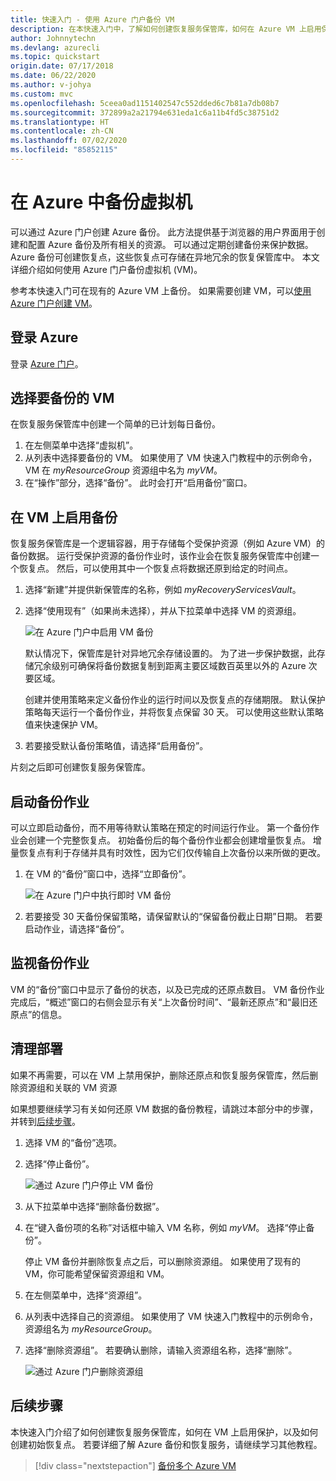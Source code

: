 ```yaml
---
title: 快速入门 - 使用 Azure 门户备份 VM
description: 在本快速入门中，了解如何创建恢复服务保管库，如何在 Azure VM 上启用保护，以及如何使用 Azure 门户备份 VM。
author: Johnnytechn
ms.devlang: azurecli
ms.topic: quickstart
origin.date: 07/17/2018
ms.date: 06/22/2020
ms.author: v-johya
ms.custom: mvc
ms.openlocfilehash: 5ceea0ad1151402547c552dded6c7b81a7db08b7
ms.sourcegitcommit: 372899a2a21794e631eda1c6a11b4fd5c38751d2
ms.translationtype: HT
ms.contentlocale: zh-CN
ms.lasthandoff: 07/02/2020
ms.locfileid: "85852115"
---
```

# <a name="back-up-a-virtual-machine-in-azure"></a>在 Azure 中备份虚拟机

可以通过 Azure 门户创建 Azure 备份。 此方法提供基于浏览器的用户界面用于创建和配置 Azure 备份及所有相关的资源。 可以通过定期创建备份来保护数据。 Azure 备份可创建恢复点，这些恢复点可存储在异地冗余的恢复保管库中。 本文详细介绍如何使用 Azure 门户备份虚拟机 (VM)。

参考本快速入门可在现有的 Azure VM 上备份。 如果需要创建 VM，可以[使用 Azure 门户创建 VM](../virtual-machines/windows/quick-create-portal.md)。

## <a name="sign-in-to-azure"></a>登录 Azure

登录 [Azure 门户](https://portal.azure.cn)。

## <a name="select-a-vm-to-back-up"></a>选择要备份的 VM

在恢复服务保管库中创建一个简单的已计划每日备份。

1. 在左侧菜单中选择“虚拟机”。
2. 从列表中选择要备份的 VM。 如果使用了 VM 快速入门教程中的示例命令，VM 在 *myResourceGroup* 资源组中名为 *myVM*。
3. 在“操作”部分，选择“备份”。 此时会打开“启用备份”窗口。

## <a name="enable-backup-on-a-vm"></a>在 VM 上启用备份

恢复服务保管库是一个逻辑容器，用于存储每个受保护资源（例如 Azure VM）的备份数据。 运行受保护资源的备份作业时，该作业会在恢复服务保管库中创建一个恢复点。 然后，可以使用其中一个恢复点将数据还原到给定的时间点。

1. 选择“新建”并提供新保管库的名称，例如 *myRecoveryServicesVault*。
2. 选择“使用现有”（如果尚未选择），并从下拉菜单中选择 VM 的资源组。

    ![在 Azure 门户中启用 VM 备份](./media/quick-backup-vm-portal/enable-backup.png)

    默认情况下，保管库是针对异地冗余存储设置的。 为了进一步保护数据，此存储冗余级别可确保将备份数据复制到距离主要区域数百英里以外的 Azure 次要区域。

    创建并使用策略来定义备份作业的运行时间以及恢复点的存储期限。 默认保护策略每天运行一个备份作业，并将恢复点保留 30 天。 可以使用这些默认策略值来快速保护 VM。

3. 若要接受默认备份策略值，请选择“启用备份”。

片刻之后即可创建恢复服务保管库。

## <a name="start-a-backup-job"></a>启动备份作业

可以立即启动备份，而不用等待默认策略在预定的时间运行作业。 第一个备份作业会创建一个完整恢复点。 初始备份后的每个备份作业都会创建增量恢复点。 增量恢复点有利于存储并具有时效性，因为它们仅传输自上次备份以来所做的更改。

1. 在 VM 的“备份”窗口中，选择“立即备份”。 

    ![在 Azure 门户中执行即时 VM 备份](./media/quick-backup-vm-portal/backup-now.png)

2. 若要接受 30 天备份保留策略，请保留默认的“保留备份截止日期”日期。 若要启动作业，请选择“备份”。

## <a name="monitor-the-backup-job"></a>监视备份作业

VM 的“备份”窗口中显示了备份的状态，以及已完成的还原点数目。 VM 备份作业完成后，“概述”窗口的右侧会显示有关“上次备份时间”、“最新还原点”和“最旧还原点”的信息。   

## <a name="clean-up-deployment"></a>清理部署

如果不再需要，可以在 VM 上禁用保护，删除还原点和恢复服务保管库，然后删除资源组和关联的 VM 资源

如果想要继续学习有关如何还原 VM 数据的备份教程，请跳过本部分中的步骤，并转到[后续步骤](#next-steps)。

1. 选择 VM 的“备份”选项。

2. 选择“停止备份”。

    ![通过 Azure 门户停止 VM 备份](./media/quick-backup-vm-portal/stop-backup.png)

3. 从下拉菜单中选择“删除备份数据”。

4. 在“键入备份项的名称”对话框中输入 VM 名称，例如 *myVM*。 选择“停止备份”。

    停止 VM 备份并删除恢复点之后，可以删除资源组。 如果使用了现有的 VM，你可能希望保留资源组和 VM。

5. 在左侧菜单中，选择“资源组”。
6. 从列表中选择自己的资源组。 如果使用了 VM 快速入门教程中的示例命令，资源组名为 *myResourceGroup*。
7. 选择“删除资源组”。 若要确认删除，请输入资源组名称，选择“删除”。

    ![通过 Azure 门户删除资源组](./media/quick-backup-vm-portal/delete-resource-group.png)

## <a name="next-steps"></a>后续步骤

本快速入门介绍了如何创建恢复服务保管库，如何在 VM 上启用保护，以及如何创建初始恢复点。 若要详细了解 Azure 备份和恢复服务，请继续学习其他教程。

> [!div class="nextstepaction"]
> [备份多个 Azure VM](./tutorial-backup-vm-at-scale.md)

